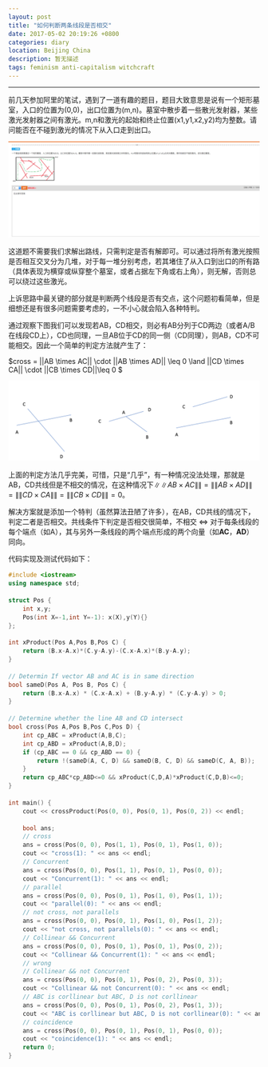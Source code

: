 ```yaml
---
layout: post
title: "如何判断两条线段是否相交"
date: 2017-05-02 20:19:26 +0800
categories: diary
location: Beijing China
description: 暂无描述
tags: feminism anti-capitalism witchcraft
---
```

---

前几天参加阿里的笔试，遇到了一道有趣的题目，题目大致意思是说有一个矩形墓室，入口的位置为(0,0)，出口位置为(m,n)。墓室中散步着一些散光发射器，某些激光发射器之间有激光。m,n和激光的起始和终止位置(x1,y1,x2,y2)均为整数。请问能否在不碰到激光的情况下从入口走到出口。

![ali](/static/post/2017-05-02-如何判断两条线段是否相交/ali.jpeg)

这道题不需要我们求解出路线，只需判定是否有解即可。可以通过将所有激光按照是否相互交叉分为几堆，对于每一堆分别考虑，若其堵住了从入口到出口的所有路（具体表现为横穿或纵穿整个墓室，或者占据左下角或右上角），则无解，否则总可以绕过这些激光。

上诉思路中最关键的部分就是判断两个线段是否有交点，这个问题初看简单，但是细想还是有很多问题需要考虑的，一不小心就会陷入各种特判。

通过观察下图我们可以发现若AB，CD相交，则必有AB分列于CD两边（或者A/B在线段CD上），CD也同理，一旦AB位于CD的同一侧（CD同理），则AB，CD不可能相交。因此一个简单的判定方法就产生了：

$cross = \|\|AB \times AC\|\| \cdot \|\|AB \times AD\|\| \leq 0 \land \|\|CD \times CA\|\| \cdot \|\|CB \times CD\|\|\leq 0 $

![line-cross](/static/post/2017-05-02-如何判断两条线段是否相交/line-cross.png)

上面的判定方法几乎完美，可惜，只是“几乎”，有一种情况没法处理，那就是AB，CD共线但是不相交的情况，在这种情况下$\|\|AB \times AC\|\| = \|\|AB\times AD\|\| = \|\|CD \times CA\|\| = \|\|CB \times CD\|\| = 0$。

解决方案就是添加一个特判（虽然算法丑陋了许多），在AB，CD共线的情况下，判定二者是否相交。共线条件下判定是否相交很简单，不相交 $\Leftrightarrow$ 对于每条线段的每个端点（如A），其与另外一条线段的两个端点形成的两个向量（如**AC**，**AD**）同向。

代码实现及测试代码如下：


```c++
#include <iostream>
using namespace std;

struct Pos {
    int x,y;
    Pos(int X=-1,int Y=-1): x(X),y(Y){}
};

int xProduct(Pos A,Pos B,Pos C) {
    return (B.x-A.x)*(C.y-A.y)-(C.x-A.x)*(B.y-A.y);
}

// Determin If vector AB and AC is in same direction
bool sameD(Pos A, Pos B, Pos C) {
    return (B.x-A.x) * (C.x-A.x) + (B.y-A.y) * (C.y-A.y) > 0;
}

// Determine whether the line AB and CD intersect
bool cross(Pos A,Pos B,Pos C,Pos D) {
    int cp_ABC = xProduct(A,B,C);
    int cp_ABD = xProduct(A,B,D);
    if (cp_ABC == 0 && cp_ABD == 0) {
        return !(sameD(A, C, D) && sameD(B, C, D) && sameD(C, A, B));
    }
    return cp_ABC*cp_ABD<=0 && xProduct(C,D,A)*xProduct(C,D,B)<=0;
}

int main() {
    cout << crossProduct(Pos(0, 0), Pos(0, 1), Pos(0, 2)) << endl;

    bool ans;
    // cross
    ans = cross(Pos(0, 0), Pos(1, 1), Pos(0, 1), Pos(1, 0));
    cout << "cross(1): " << ans << endl;
    // Concurrent
    ans = cross(Pos(0, 0), Pos(1, 1), Pos(0, 1), Pos(0, 0));
    cout << "Concurrent(1): " << ans << endl;
    // parallel
    ans = cross(Pos(0, 0), Pos(0, 1), Pos(1, 0), Pos(1, 1));
    cout << "parallel(0): " << ans << endl;
    // not cross, not parallels
    ans = cross(Pos(0, 0), Pos(0, 1), Pos(1, 0), Pos(1, 2));
    cout << "not cross, not parallels(0): " << ans << endl;
    // Collinear && Concurrent
    ans = cross(Pos(0, 0), Pos(0, 1), Pos(0, 1), Pos(0, 2));
    cout << "Collinear && Concurrent(1): " << ans << endl;
    // wrong
    // Collinear && not Concurrent
    ans = cross(Pos(0, 0), Pos(0, 1), Pos(0, 2), Pos(0, 3));
    cout << "Collinear && not Concurrent(0): " << ans << endl;
    // ABC is corllinear but ABC, D is not corllinear
    ans = cross(Pos(0, 0), Pos(0, 1), Pos(0, 2), Pos(1, 3));
    cout << "ABC is corllinear but ABC, D is not corllinear(0): " << ans << endl;
    // coincidence
    ans = cross(Pos(0, 0), Pos(0, 1), Pos(0, 1), Pos(0, 0));
    cout << "coincidence(1): " << ans << endl;
    return 0;
}
```
